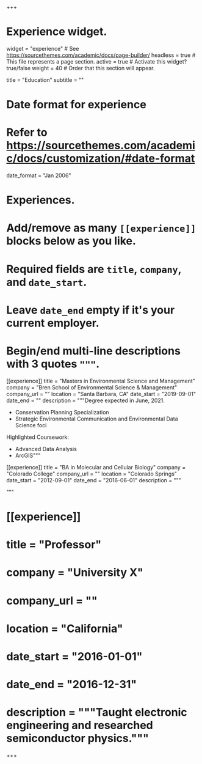 +++
# Experience widget.
widget = "experience"  # See https://sourcethemes.com/academic/docs/page-builder/
headless = true  # This file represents a page section.
active = true  # Activate this widget? true/false
weight = 40  # Order that this section will appear.

title = "Education"
subtitle = ""

# Date format for experience
#   Refer to https://sourcethemes.com/academic/docs/customization/#date-format
date_format = "Jan 2006"

# Experiences.
#   Add/remove as many `[[experience]]` blocks below as you like.
#   Required fields are `title`, `company`, and `date_start`.
#   Leave `date_end` empty if it's your current employer.
#   Begin/end multi-line descriptions with 3 quotes `"""`.

[[experience]]
  title = "Masters in Environmental Science and Management"
  company = "Bren School of Environmental Science & Management"
  company_url = ""
  location = "Santa Barbara, CA"
  date_start = "2019-09-01"
  date_end = ""
  description = """Degree expected in June, 2021.
  
  * Conservation Planning Specialization
  * Strategic Environmental Communication and Environmental Data Science foci
  
  Highlighted Coursework:
  * Advanced Data Analysis
  * ArcGIS"""
  
[[experience]]
  title = "BA in Molecular and Cellular Biology"
  company = "Colorado College"
  company_url = ""
  location = "Colorado Springs"
  date_start = "2012-09-01"
  date_end = "2016-06-01"
  description = """

  """

# [[experience]]
#   title = "Professor"
#   company = "University X"
#   company_url = ""
#   location = "California"
#   date_start = "2016-01-01"
#   date_end = "2016-12-31"
#   description = """Taught electronic engineering and researched semiconductor physics."""

+++
